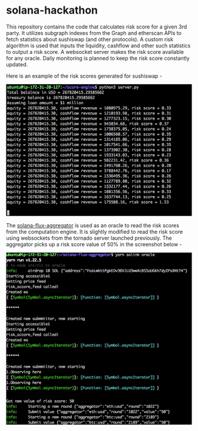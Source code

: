 # solana-hackathon

This repository contains the code that calculates risk score for a given 3rd party. It utilizes subgraph indexes from the Graph and etherscan APIs to fetch statistics about sushiswap (and other protocols). A custom risk algorithm is used that inputs the liquidity, cashflow and other such statistics to output a risk score. A websocket server makes the risk score available for any oracle. Daily monitoring is planned to keep the risk score constantly updated.

Here is an example of the risk scores generated for sushiswap -

![scores](images/scores.png)


The [solana-flux-aggregator](https://github.com/cdot-network/solana-flux-aggregator) is used as an oracle to read the risk scores from the computation engine. It is slightly modified to read the risk score using websockets from the tornado server launched previously. The aggregator picks up a risk score value of 50% in the screenshot below -

![solink oracle observe](images/solink.png)
